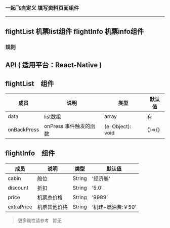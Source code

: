 

### 一起飞自定义   填写资料页面组件
----
flightList  机票list组件
flightInfo  机票info组件
----





### 规则


## API ( 适用平台：React-Native )


## flightList　组件
| 成员        | 说明           | 类型             | 默认值       |
|------------|----------------|-----------------|--------------|
| data       | list数组       | array |           有 |
| onBackPress |  onPress 事件触发的函数   |  (e: Object): void    |           ()=>{} |

## flightInfo　组件
| 成员        | 说明           | 类型             | 默认值       |
|------------|----------------|-----------------|--------------|
| cabin       | 舱位          | String           |   '经济舱' |
| discount   |  折扣           |   String       |          ‘5.0’ |
| price      |  机票总价格       |   String      |          ‘9989’ | 
| extraPrice  |  机票其他价格     |   String      |          ‘机建+燃油费:￥50’ | 



> 更多属性请参考   暂无
